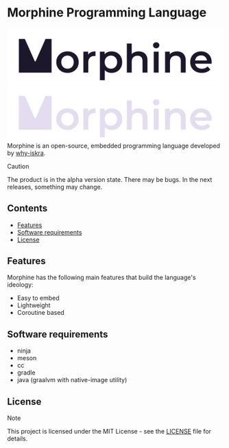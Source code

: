 # Morphine Programming Language
![logo](docs/morphine-logo-light.png#gh-light-mode-only)
![logo](docs/morphine-logo-dark.png#gh-dark-mode-only)
Morphine is an open-source, embedded programming language developed by [why-iskra](https://github.com/why-iskra).

> [!CAUTION]
> The product is in the alpha version state. There may be bugs. In the next releases, something may change.

## Contents
- [Features](#features)
- [Software requirements](#software-requirements)
- [License](#license)

## Features
Morphine has the following main features that build the language's ideology:
- Easy to embed
- Lightweight
- Coroutine based

## Software requirements
- ninja
- meson
- cc
- gradle
- java (graalvm with native-image utility)

## License
> [!NOTE]
> This project is licensed under the MIT License - see the [LICENSE](LICENSE) file for details.